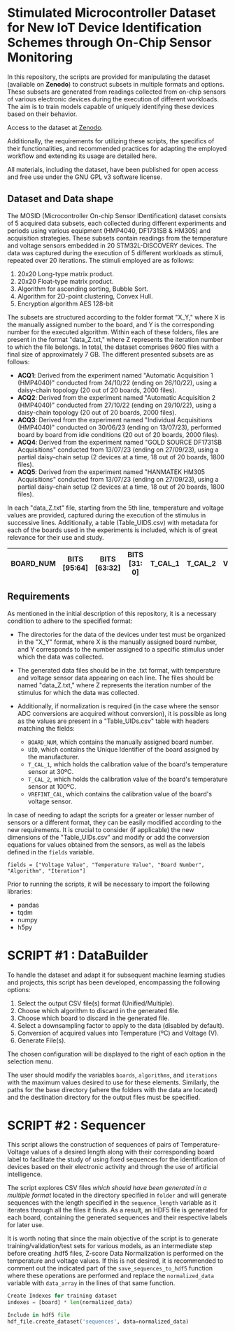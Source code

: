# Stimulated Microcontroller Dataset for New IoT Device Identification Schemes through On-Chip Sensor Monitoring

In this repository, the scripts are provided for manipulating the dataset (available on **Zenodo**) to construct subsets in multiple formats and options. These subsets are generated from readings collected from on-chip sensors of various electronic devices during the execution of different workloads. The aim is to train models capable of uniquely identifying these devices based on their behavior.

Access to the dataset at [Zenodo](https://doi.org/tobe.fulfilled/zenodo.tbd).

Additionally, the requirements for utilizing these scripts, the specifics of their functionalities, and recommended practices for adapting the employed workflow and extending its usage are detailed here.

 All materials, including the dataset, have been published for open access and free use under the GNU GPL v3 software license.
 
## Dataset and Data shape

The MOSID (Microcontroller On-chip Sensor IDentification) dataset consists of 5 acquired data subsets, each collected during different experiments and periods using various equipment (HMP4040, DF1731SB & HM305) and acquisition strategies. These subsets contain readings from the temperature and voltage sensors embedded in 20 STM32L-DISCOVERY devices. The data was captured during the execution of 5 different workloads as stimuli, repeated over 20 iterations. The stimuli employed are as follows:

1. 20x20 Long-type matrix product.
2. 20x20 Float-type matrix product.
3. Algorithm for ascending sorting, Bubble Sort.
4. Algorithm for 2D-point clustering, Convex Hull.
5. Encryption algorithm AES 128-bit

The subsets are structured according to the folder format "X_Y," where X is the manually assigned number to the board, and Y is the corresponding number for the executed algorithm. Within each of these folders, files are present in the format "data_Z.txt," where Z represents the iteration number to which the file belongs. In total, the dataset comprises 9600 files with a final size of approximately 7 GB. The different presented subsets are as follows:

- **ACQ1**: Derived from the experiment named "Automatic Acquisition 1 (HMP4040)" conducted from 24/10/22 (ending on 26/10/22), using a daisy-chain topology (20 out of 20 boards, 2000 files). 
- **ACQ2**: Derived from the experiment named "Automatic Acquisition 2 (HMP4040)" conducted from 27/10/22 (ending on 29/10/22), using a daisy-chain topology (20 out of 20 boards, 2000 files). 
- **ACQ3**: Derived from the experiment named "Individual Acquisitions (HMP4040)" conducted on 30/06/23 (ending on 13/07/23), performed board by board from idle conditions (20 out of 20 boards, 2000 files). 
- **ACQ4**: Derived from the experiment named "GOLD SOURCE DF1731SB Acquisitions" conducted from 13/07/23 (ending on 27/09/23), using a partial daisy-chain setup (2 devices at a time, 18 out of 20 boards, 1800 files). 
- **ACQ5**: Derived from the experiment named "HANMATEK HM305 Acquisitions" conducted from 13/07/23 (ending on 27/09/23), using a partial daisy-chain setup (2 devices at a time, 18 out of 20 boards, 1800 files).

In each "data_Z.txt" file, starting from the 5th line, temperature and voltage values are provided, captured during the execution of the stimulus in successive lines. Additionally, a table (Table_UIDS.csv) with metadata for each of the boards used in the experiments is included, which is of great relevance for their use and study.

|BOARD_NUM|BITS [95:64]|BITS [63:32]|BITS [31: 0]|T_CAL_1|T_CAL_2|VREFINT_CAL|
|--|--|--|--|--|--|--|

## Requirements

As mentioned in the initial description of this repository, it is a necessary condition to adhere to the specified format:

-   The directories for the data of the devices under test must be organized in the "X_Y" format, where X is the manually assigned board number, and Y corresponds to the number assigned to a specific stimulus under which the data was collected.
    
-   The generated data files should be in the .txt format, with temperature and voltage sensor data appearing on each line. The files should be named "data_Z.txt," where Z represents the iteration number of the stimulus for which the data was collected.
    
-   Additionally, if normalization is required (in the case where the sensor ADC conversions are acquired without conversion), it is possible as long as the values are present in a "Table_UIDs.csv" table with headers matching the fields:
	- `BOARD_NUM`, which contains the manually assigned board number.
	- `UID`, which contains the Unique Identifier of the board assigned by the manufacturer.
	- `T_CAL_1`, which holds the calibration value of the board's temperature sensor at 30ºC.
	- `T_CAL_2`, which holds the calibration value of the board's temperature sensor at 100ºC.
	- `VREFINT_CAL`, which contains the calibration value of the board's voltage sensor.

In case of needing to adapt the scripts for a greater or lesser number of sensors or a different format, they can be easily modified according to the new requirements. It is crucial to consider (if applicable) the new dimensions of the "Table_UIDs.csv" and modify or add the conversion equations for values obtained from the sensors, as well as the labels defined in the `fields` variable.

	fields = ["Voltage Value", "Temperature Value", "Board Number", "Algorithm", "Iteration"]

Prior to running the scripts, it will be necessary to import the following libraries:
 - pandas
 - tqdm
 - numpy
 - h5py

#	SCRIPT #1 : DataBuilder	
To handle the dataset and adapt it for subsequent machine learning studies and projects, this script has been developed, encompassing the following options:

1. Select the output CSV file(s) format (Unified/Multiple).
2. Choose which algorithm to discard in the generated file.
3. Choose which board to discard in the generated file.
4. Select a downsampling factor to apply to the data (disabled by default).
5. Conversion of acquired values into Temperature (ºC) and Voltage (V).
6. Generate File(s).

The chosen configuration will be displayed to the right of each option in the selection menu.

The user should modify the variables `boards`, `algorithms`, and `iterations` with the maximum values desired to use for these elements. Similarly, the paths for the base directory (where the folders with the data are located) and the destination directory for the output files must be specified.

#	SCRIPT #2 : Sequencer

This script allows the construction of sequences of pairs of Temperature-Voltage values of a desired length along with their corresponding board label to facilitate the study of using fixed sequences for the identification of devices based on their electronic activity and through the use of artificial intelligence.

The script explores CSV files *which should have been generated in a multiple format* located in the directory specified in `folder` and will generate sequences with the length specified in the `sequence_length` variable as it iterates through all the files it finds. As a result, an HDF5 file is generated for each board, containing the generated sequences and their respective labels for later use.

It is worth noting that since the main objective of the script is to generate training/validation/test sets for various models, as an intermediate step before creating .hdf5 files, Z-score Data Normalization is performed on the temperature and voltage values. If this is not desired, it is recommended to comment out the indicated part of the `save_sequences_to_hdf5` function where these operations are performed and replace the `normalized_data` variable with `data_array` in the lines of that same function.
```python
Create Indexes for training dataset
indexes = [board] * len(normalized_data)

Include in hdf5 file
hdf_file.create_dataset('sequences', data=normalized_data)
```
